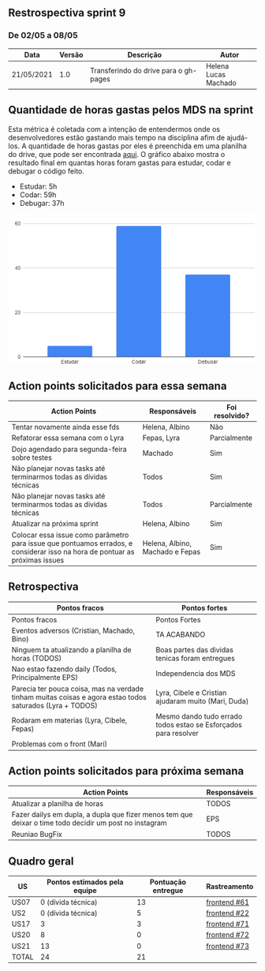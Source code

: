## Restrospectiva sprint 9

### De 02/05 a 08/05


| Data       | Versão | Descrição                                           | Autor              |
| ---------- | ------ | --------------------------------------------------- | ------------------ |
| 21/05/2021 | 1.0    | Transferindo do drive para o gh-pages               |    Helena </br> Lucas Machado   |

## Quantidade de horas gastas pelos MDS na sprint
Esta métrica é coletada com a intenção de entendermos onde os desenvolvedores estão gastando mais tempo na disciplina afim de ajudá-los. A quantidade de horas gastas por eles é preenchida em uma planilha do drive, que pode ser encontrada [aqui](https://drive.google.com/drive/folders/1qbKIsqlnY7s33jziuN4mZ-z4Dm_bJ7nM?usp=sharing). O gráfico abaixo mostra o resultado final em quantas horas foram gastas para estudar, codar e debugar o código feito.

- Estudar: 5h
- Codar: 59h
- Debugar: 37h

![semana1](../img/semana9.PNG)

## Action points solicitados para essa semana

| **Action Points** | **Responsáveis** | **Foi resolvido?** |
| ------------- | ------------ | ------------ |
| Tentar novamente ainda esse fds | Helena, Albino | Não |
| Refatorar essa semana com o Lyra | Fepas, Lyra | Parcialmente |
| Dojo agendado para segunda-feira sobre testes | Machado | Sim |
| Não planejar novas tasks até terminarmos todas as dívidas técnicas | Todos | Sim |
| Não planejar novas tasks até terminarmos todas as dívidas técnicas | Todos | Parcialmente |
| Atualizar na próxima sprint | Helena, Albino | Sim |
| Colocar essa issue como parâmetro para issue que pontuamos errados, e considerar isso na hora de pontuar as próximas issues | Helena, Albino, Machado e Fepas | Sim |


## Retrospectiva

| **Pontos fracos** | **Pontos fortes** |
| ------------- | ------------- |
| Pontos fracos | Pontos Fortes |
| Eventos adversos (Cristian, Machado, Bino) | TA ACABANDO |
| Ninguem ta atualizando a planilha de horas (TODOS) | Boas partes das dividas tenicas foram entregues |
| Nao estao fazendo daily (Todos, Principalmente EPS) | Independencia dos MDS |
| Parecia ter pouca coisa, mas na verdade tinham muitas coisas e agora estao todos saturados (Lyra + TODOS) | Lyra, Cibele e Cristian ajudaram muito (Mari, Duda) |
| Rodaram em materias (Lyra, Cibele, Fepas) | Mesmo dando tudo errado todos estao se Esforçados para resolver |
| Problemas com o front (Mari) |  |


## Action points solicitados para próxima semana

| **Action Points** | **Responsáveis** |
| ----------------- | ---------------- |
| Atualizar a planilha de horas | TODOS |
| Fazer dailys em dupla, a dupla que fizer menos tem que deixar o time todo decidir um post no instagram | EPS  |
| Reuniao BugFix | TODOS |

## Quadro geral

|US|Pontos estimados pela equipe |Pontuação entregue|Rastreamento|
|-|-|-|-|
|US07|0 (dívida técnica) |13| [frontend #61](https://github.com/parlamentaqui/frontend/issues/61)|
| US2   | 0 (dívida técnica) | 5 |[frontend #22](https://github.com/parlamentaqui/frontend/issues/22) |
|US17|3|3| [frontend #71](https://github.com/parlamentaqui/frontend/issues/71)|
|US20|8|0|[frontend #72](https://github.com/parlamentaqui/frontend/issues/72)|
|US21|13|0|[frontend #73](https://github.com/parlamentaqui/frontend/issues/73)|
|TOTAL|24|21|




